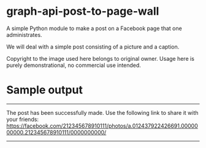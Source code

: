 # graph-api-post-to-page-wall
A simple Python module to make a post on a Facebook page that one administrates.

We will deal with a simple post consisting of a picture and a caption.

Copyright to the image used here belongs to original owner. Usage here is purely demonstrational, no commercial use intended.


Sample output
=============

******************

The post has been successfully made. Use the following link to share it with your friends: https://facebook.com/212345678910111/photos/a.012437922426691.0000000000.212345678910111/0000000000/

******************
